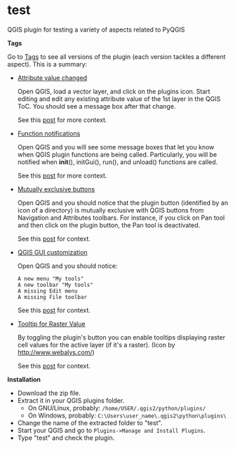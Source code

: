 # test
QGIS plugin for testing a variety of aspects related to PyQGIS

**Tags**

Go to [Tags](https://github.com/gacarrillor/test/tags) to see all versions of the plugin (each version tackles a different aspect). This is a summary:

* [Attribute value changed](https://github.com/gacarrillor/test/tree/attribute_value_changed)

  Open QGIS, load a vector layer, and click on the plugins icon.
  Start editing and edit any existing attribute value of the 1st layer in the QGIS ToC.
  You should see a message box after that change.

  See this [post](http://gis.stackexchange.com/a/132194/4972) for more context.

* [Function notifications](https://github.com/gacarrillor/test/tree/function_notifications)

  Open QGIS and you will see some message boxes that let you know when QGIS plugin functions are being called. Particularly, you will be notified when __init__(), initGui(), run(), and unload() functions are called.

  See this [post](http://gis.stackexchange.com/a/132604/4972) for more context.

* [Mutually exclusive buttons](https://github.com/gacarrillor/test/tree/mutually_exclusive_buttons)

  Open QGIS and you should notice that the plugin button (identified by an icon of a directory) is mutually exclusive with QGIS buttons from Navigation and Attributes toolbars. For instance, if you click on Pan tool and then click on the plugin button, the Pan tool is deactivated.

  See this [post](http://gis.stackexchange.com/a/132389/4972) for context.

* [QGIS GUI customization](https://github.com/gacarrillor/test/tree/qgis_gui_customization)

  Open QGIS and you should notice:

      A new menu "My tools"
      A new toolbar "My tools"
      A missing Edit menu
      A missing File toolbar

  See this [post](http://gis.stackexchange.com/a/132238/4972) for context.

* [Tooltip for Raster Value](https://github.com/gacarrillor/test/tree/tooltip_raster_values)

  By toggling the plugin's button you can enable tooltips displaying raster cell values for the active layer (if it's a raster).
  (Icon by http://www.webalys.com/)

  See this [post](https://gis.stackexchange.com/a/245398/4972) for context.


**Installation**

* Download the zip file.
* Extract it in your QGIS plugins folder.
  * On GNU/Linux, probably: `/home/USER/.qgis2/python/plugins/`
  * On Windows, probably: `C:\Users\user_name\.qgis2\python\plugins\`
* Change the name of the extracted folder to "test".
* Start your QGIS and go to `Plugins->Manage and Install Plugins`.
* Type "test" and check the plugin.
